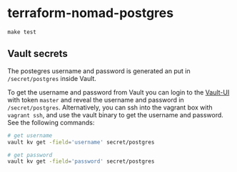 # terraform-nomad-postgres

```text
make test
```

## Vault secrets
The postegres username and password is generated an put in `/secret/postgres` inside Vault.

To get the username and password from Vault you can login to the [Vault-UI](http://localhost:8200/) with token `master` and reveal the username and password in `/secret/postgres`.
Alternatively, you can ssh into the vagrant box with `vagrant ssh`, and use the vault binary to get the username and password. See the following commands:
```sh
# get username
vault kv get -field='username' secret/postgres

# get password
vault kv get -field='password' secret/postgres
```
